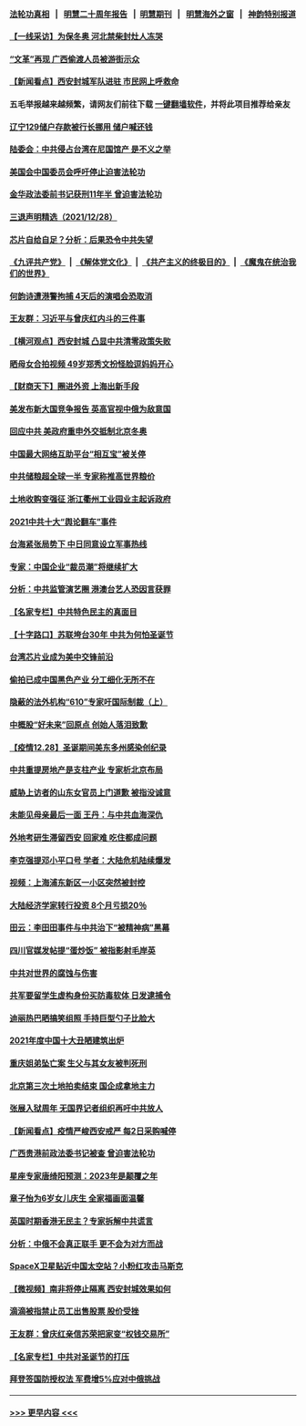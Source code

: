 #### [法轮功真相](https://github.com/gfw-breaker/truth/blob/master/README.md?t=0) &nbsp;&nbsp;|&nbsp;&nbsp; [明慧二十周年报告](https://github.com/gfw-breaker/mh-reports/blob/master/README.md?t=0) &nbsp;&nbsp;|&nbsp;&nbsp;[明慧期刊](https://github.com/gfw-breaker/mh-qikan) &nbsp;&nbsp;|&nbsp;&nbsp; [明慧海外之窗](https://github.com/gfw-breaker/mh-news/blob/master/README.md?t=0) &nbsp;&nbsp;|&nbsp;&nbsp; [神韵特别报道](https://github.com/gfw-breaker/mh-news/blob/master/shenyun.md?t=0)
#### [【一线采访】为保冬奥 河北禁柴封灶人冻哭](../pages/nsc413/n13465601.md?t=12291500) 
#### [“文革”再现 广西偷渡人员被游街示众](../pages/nsc413/n13465460.md?t=12291500) 
#### [【新闻看点】西安封城军队进驻 市民网上呼救命](../pages/nsc413/n13464908.md?t=12291500) 
#### 五毛举报越来越频繁，请网友们前往下载 [一键翻墙软件](https://github.com/gfw-breaker/ssr-accounts)，并将此项目推荐给亲友
#### [辽宁129储户存款被行长挪用 储户喊还钱](../pages/nsc413/n13465594.md?t=12291500) 
#### [陆委会：中共侵占台湾在尼国馆产 是不义之举](../pages/nsc413/n13465627.md?t=12291500) 
#### [美国会中国委员会呼吁停止迫害法轮功](../pages/nsc413/n13465411.md?t=12291500) 
#### [金华政法委前书记获刑11年半 曾迫害法轮功](../pages/nsc413/n13465586.md?t=12291500) 
#### [三退声明精选（2021/12/28）](../pages/nsc413/n13465658.md?t=12291500) 
#### [芯片自给自足？分析：后果恐令中共失望](../pages/nsc413/n13465242.md?t=12291500) 
#### [《九评共产党》](https://github.com/begood0513/9ping.md/blob/master/README.md) &nbsp;|&nbsp; [《解体党文化》](../../../../jtdwh.md/blob/master/README.md)  &nbsp;|&nbsp; [《共产主义的终极目的》](../../../../gczydzjmd.md/blob/master/README.md) &nbsp;|&nbsp; [《魔鬼在统治我们的世界》](../../../../mgztzwmdsj.md/blob/master/README.md) 
#### [何韵诗遭港警拘捕 4天后的演唱会恐取消](../pages/nsc413/n13465567.md?t=12291500) 
#### [王友群：习近平与曾庆红内斗的三件事](../pages/nsc413/n13465503.md?t=12291500) 
#### [【横河观点】西安封城 凸显中共清零政策失败](../pages/nsc413/n13465359.md?t=12291500) 
#### [晒母女合拍视频 49岁郑秀文扮怪脸逗妈妈开心](../pages/nsc413/n13465313.md?t=12291500) 
#### [【财商天下】圈进外资 上海出新手段](../pages/nsc413/n13465004.md?t=12291500) 
#### [美发布新大国竞争报告 英高官视中俄为敌意国](../pages/nsc413/n13465224.md?t=12291500) 
#### [回应中共 美政府重申外交抵制北京冬奥](../pages/nsc413/n13465022.md?t=12291500) 
#### [中国最大网络互助平台“相互宝”被关停](../pages/nsc413/n13465147.md?t=12291500) 
#### [中共储粮超全球一半 专家称推高世界粮价](../pages/nsc413/n13465182.md?t=12291500) 
#### [土地收购变强征 浙江衢州工业园业主起诉政府](../pages/nsc413/n13465117.md?t=12291500) 
#### [2021中共十大“舆论翻车”事件](../pages/nsc413/n13465065.md?t=12291500) 
#### [台海紧张局势下 中日同意设立军事热线](../pages/nsc413/n13465084.md?t=12291500) 
#### [专家：中国企业“裁员潮”将继续扩大](../pages/nsc413/n13464673.md?t=12291500) 
#### [分析：中共监管演艺圈 港澳台艺人恐因言获罪](../pages/nsc413/n13464405.md?t=12291500) 
#### [【名家专栏】中共特色民主的真面目](../pages/nsc413/n13462519.md?t=12291500) 
#### [【十字路口】苏联垮台30年 中共为何怕圣诞节](../pages/nsc413/n13464662.md?t=12291500) 
#### [台湾芯片业成为美中交锋前沿](../pages/nsc413/n13464574.md?t=12291500) 
#### [偷拍已成中国黑色产业 分工细化无所不在](../pages/nsc413/n13464903.md?t=12291500) 
#### [隐蔽的法外机构“610”专家吁国际制裁（上）](../pages/nsc413/n13459414.md?t=12291500) 
#### [中概股“好未来”回原点 创始人落泪致歉](../pages/nsc413/n13464863.md?t=12291500) 
#### [【疫情12.28】圣诞期间美东多州感染创纪录](../pages/nsc413/n13464234.md?t=12291500) 
#### [中共重提房地产是支柱产业 专家析北京布局](../pages/nsc413/n13464812.md?t=12291500) 
#### [威胁上访者的山东女官员上门道歉 被指没诚意](../pages/nsc413/n13464395.md?t=12291500) 
#### [未能见母亲最后一面 王丹：与中共血海深仇](../pages/nsc413/n13464302.md?t=12291500) 
#### [外地考研生滞留西安 回家难 吃住都成问题](../pages/nsc413/n13464193.md?t=12291500) 
#### [李克强提邓小平口号 学者：大陆危机陆续爆发](../pages/nsc413/n13464137.md?t=12291500) 
#### [视频：上海浦东新区一小区突然被封控](../pages/nsc413/n13463942.md?t=12291500) 
#### [大陆经济学家转行投资 8个月亏损20％](../pages/nsc413/n13463613.md?t=12291500) 
#### [田云：李田田事件与中共治下“被精神病”黑幕](../pages/nsc413/n13463912.md?t=12291500) 
#### [四川官媒发帖提“蛋炒饭” 被指影射毛岸英](../pages/nsc413/n13463948.md?t=12291500) 
#### [中共对世界的腐蚀与伤害](../pages/nsc413/n13463833.md?t=12291500) 
#### [共军要留学生虚构身份买防毒软体 日发逮捕令](../pages/nsc413/n13463519.md?t=12291500) 
#### [迪丽热巴晒搞笑组照 手持巨型勺子比脸大](../pages/nsc413/n13463268.md?t=12291500) 
#### [2021年度中国十大丑陋建筑出炉](../pages/nsc413/n13458770.md?t=12291500) 
#### [重庆姐弟坠亡案 生父与其女友被判死刑](../pages/nsc413/n13463599.md?t=12291500) 
#### [北京第三次土地拍卖结束 国企成拿地主力](../pages/nsc413/n13463389.md?t=12291500) 
#### [张展入狱周年 无国界记者组织再吁中共放人](../pages/nsc413/n13463507.md?t=12291500) 
#### [【新闻看点】疫情严峻西安戒严 每2日采购喊停](../pages/nsc413/n13462763.md?t=12291500) 
#### [广西贵港前政法委书记被查 曾迫害法轮功](../pages/nsc413/n13463448.md?t=12291500) 
#### [星座专家唐绮阳预测：2023年是颠覆之年](../pages/nsc413/n13463104.md?t=12291500) 
#### [章子怡为6岁女儿庆生 全家福画面温馨](../pages/nsc413/n13463007.md?t=12291500) 
#### [英国时期香港无民主？专家拆解中共谎言](../pages/nsc413/n13462725.md?t=12291500) 
#### [分析：中俄不会真正联手 更不会为对方而战](../pages/nsc413/n13462949.md?t=12291500) 
#### [SpaceX卫星贴近中国太空站？小粉红攻击马斯克](../pages/nsc413/n13463012.md?t=12291500) 
#### [【微视频】南非将停止隔离 西安封城效果如何](../pages/nsc413/n13462730.md?t=12291500) 
#### [滴滴被指禁止员工出售股票 股价受挫](../pages/nsc413/n13463050.md?t=12291500) 
#### [王友群：曾庆红亲信苏荣把家变“权钱交易所”](../pages/nsc413/n13463003.md?t=12291500) 
#### [【名家专栏】中共对圣诞节的打压](../pages/nsc413/n13462720.md?t=12291500) 
#### [拜登签国防授权法 军费增5%应对中俄挑战](../pages/nsc413/n13462919.md?t=12291500) 

----
#### [ >>> 更早内容 <<< ](../indexes/nsc413-earlier.md)
